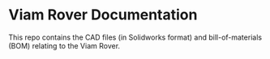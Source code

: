# Viam Rover Documentation

This repo contains the CAD files (in Solidworks format) and bill-of-materials (BOM) relating to the Viam Rover. 
